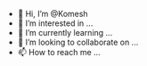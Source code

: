 - 👋 Hi, I’m @Komesh
- 👀 I’m interested in ...
- 🌱 I’m currently learning ...
- 💞️ I’m looking to collaborate on ...
- 📫 How to reach me ...

<!---
Komesh/Komesh is a ✨ special ✨ repository because its `README.md` (this file) appears on your GitHub profile.
You can click the Preview link to take a look at your changes.
--->
